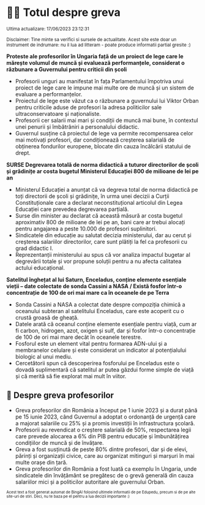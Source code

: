 # 👩‍🏫 Totul despre greva
<sub>Ultima actualizare: 17/06/2023 23:12:31</sub>

<sub>Disclaimer: Tine minte sa verifici si sursele de actualitate. Acest site este doar un instrument de indrumare: nu il lua ad litteram - poate produce informatii partial gresite :)</sub>

**Proteste ale profesorilor în Ungaria față de un proiect de lege care le mărește volumul de muncă și evaluează performanțele, considerat o răzbunare a Guvernului pentru criticii din școli**
- Profesorii unguri au manifestat în fața Parlamentului împotriva unui proiect de lege care le impune mai multe ore de muncă și un sistem de evaluare a performanțelor.
- Proiectul de lege este văzut ca o răzbunare a guvernului lui Viktor Orban pentru criticile aduse de profesori la adresa politicilor sale ultraconservatoare și naționaliste.
- Profesorii cer salarii mai mari și condiții de muncă mai bune, în contextul unei penurii și îmbătrâniri a personalului didactic.
- Guvernul susține că proiectul de lege va permite recompensarea celor mai motivați profesori, dar condiționează creșterea salarială de obținerea fondurilor europene, blocate din cauza încălcării statului de drept.

**SURSE Degrevarea totală de norma didactică a tuturor directorilor de școli și grădinițe ar costa bugetul Ministerul Educației 800 de milioane de lei pe an**
- Ministerul Educației a anunțat că va degreva total de norma didactică pe toți directorii de școli și grădinițe, în urma unei decizii a Curții Constituționale care a declarat neconstituțional articolul din Legea Educației care prevedea degrevarea parțială.
- Surse din minister au declarat că această măsură ar costa bugetul aproximativ 800 de milioane de lei pe an, bani care ar trebui alocați pentru angajarea a peste 10.000 de profesori suplinitori.
- Sindicatele din educație au salutat decizia ministerului, dar au cerut și creșterea salariilor directorilor, care sunt plătiți la fel ca profesorii cu grad didactic I.
- Reprezentanții ministerului au spus că vor analiza impactul bugetar al degrevării totale și vor propune soluții pentru a nu afecta calitatea actului educațional.

**Satelitul înghețat al lui Saturn, Enceladus, conține elemente esențiale vieții – date colectate de sonda Cassini a NASA / Există fosfor într-o concentrație de 100 de ori mai mare ca în oceanele de pe Terra**
- Sonda Cassini a NASA a colectat date despre compoziția chimică a oceanului subteran al satelitului Enceladus, care este acoperit cu o crustă groasă de gheață.
- Datele arată că oceanul conține elemente esențiale pentru viață, cum ar fi carbon, hidrogen, azot, oxigen și sulf, dar și fosfor într-o concentrație de 100 de ori mai mare decât în oceanele terestre.
- Fosforul este un element vital pentru formarea ADN-ului și a membranelor celulare și este considerat un indicator al potențialului biologic al unui mediu.
- Cercetătorii spun că descoperirea fosforului pe Enceladus este o dovadă suplimentară că satelitul ar putea găzdui forme simple de viață și că merită să fie explorat mai mult în viitor.

## 🏫 Despre greva profesorilor
- Greva profesorilor din România a început pe 1 iunie 2023 și a durat până pe 15 iunie 2023, când Guvernul a adoptat o ordonanță de urgență care a majorat salariile cu 25% și a promis investiții în infrastructura școlară.
- Profesorii au revendicat o creștere salarială de 50%, respectarea legii care prevede alocarea a 6% din PIB pentru educație și îmbunătățirea condițiilor de muncă și de învățare.
- Greva a fost susținută de peste 80% dintre profesori, dar și de elevi, părinți și organizații civice, care au organizat mitinguri și marșuri în mai multe orașe din țară.
- Greva profesorilor din România a fost luată ca exemplu în Ungaria, unde sindicatele din învățământ se pregătesc de o grevă generală din cauza salariilor mici și a politicilor autoritare ale guvernului Orban.


<sub><sub>Acest text a fost generat automat de BingAI folosind ultimele informatii de pe Edupedu, precum si de pe alte site-uri de stiri. Deci, nu te baza pe el pentru a lua decizii importante :)</sub></sub>
